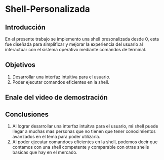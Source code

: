 # Shell-Personalizada
## Introducción
En el presente trabajo se implemento una shell presonalizada desde 0, esta fue diseñada para simplificar y mejorar la experiencia del usuario al interactuar con el sistema operativo mediante comandos de terminal.
## Objetivos
1. Desarrollar una interfaz intuitiva para el usuario.
2. Poder ejecutar comandos eficientes en la shell.
## Enale del video de demostración

## Conclusiones
1. Al lograr desarrollar una interfaz intuitva para el usuario, mi shell puede llegar a muchas mas personas que no tienen que tener conocimientos avanzados en el tema para poder utilizarla.
2. Al poder ejecutar comandoes eficientes en la shell, podemos decir que contamos con una shell competente y comparable con otras shells basicas que hay en el mercado.
